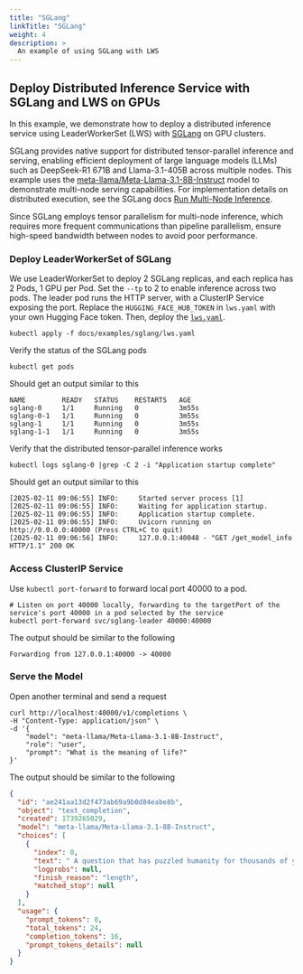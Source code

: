 ```yaml
---
title: "SGLang"
linkTitle: "SGLang"
weight: 4
description: >
  An example of using SGLang with LWS
---
```


## Deploy Distributed Inference Service with SGLang and LWS on GPUs

In this example, we demonstrate how to deploy a distributed inference service using LeaderWorkerSet (LWS) with [SGLang](https://docs.sglang.ai/) on GPU clusters.

SGLang provides native support for distributed tensor-parallel inference and serving, enabling efficient deployment of large language models (LLMs) such as DeepSeek-R1 671B and Llama-3.1-405B across multiple nodes. This example uses the [meta-llama/Meta-Llama-3.1-8B-Instruct](https://huggingface.co/meta-llama/Llama-3.1-8B-Instruct) model to demonstrate multi-node serving capabilities. For implementation details on distributed execution, see the SGLang docs [Run Multi-Node Inference](https://docs.sglang.ai/references/multi_node.html).

Since SGLang employs tensor parallelism for multi-node inference, which requires more frequent communications than pipeline parallelism, ensure high-speed bandwidth between nodes to avoid poor performance.

### Deploy LeaderWorkerSet of SGLang
We use LeaderWorkerSet to deploy 2 SGLang replicas, and each replica has 2 Pods, 1 GPU per Pod. Set the `--tp` to 2 to enable inference across two pods.
The leader pod runs the HTTP server, with a ClusterIP Service exposing the port.
Replace the `HUGGING_FACE_HUB_TOKEN` in `lws.yaml` with your own Hugging Face token. Then, deploy the [`lws.yaml`](https://github.com/kubernetes-sigs/lws/blob/main/docs/examples/sglang/lws.yaml).
```shell
kubectl apply -f docs/examples/sglang/lws.yaml
```

Verify the status of the SGLang pods
```shell
kubectl get pods
```

Should get an output similar to this
```shell
NAME         READY   STATUS    RESTARTS   AGE
sglang-0     1/1     Running   0          3m55s
sglang-0-1   1/1     Running   0          3m55s
sglang-1     1/1     Running   0          3m55s
sglang-1-1   1/1     Running   0          3m55s
```

Verify that the distributed tensor-parallel inference works
```shell
kubectl logs sglang-0 |grep -C 2 -i "Application startup complete"
```
Should get an output similar to this
```text
[2025-02-11 09:06:55] INFO:     Started server process [1]
[2025-02-11 09:06:55] INFO:     Waiting for application startup.
[2025-02-11 09:06:55] INFO:     Application startup complete.
[2025-02-11 09:06:55] INFO:     Uvicorn running on http://0.0.0.0:40000 (Press CTRL+C to quit)
[2025-02-11 09:06:56] INFO:     127.0.0.1:40048 - "GET /get_model_info HTTP/1.1" 200 OK
```

### Access ClusterIP Service

Use `kubectl port-forward` to forward local port 40000 to a pod.
```shell
# Listen on port 40000 locally, forwarding to the targetPort of the service's port 40000 in a pod selected by the service
kubectl port-forward svc/sglang-leader 40000:40000
```

The output should be similar to the following
```shell
Forwarding from 127.0.0.1:40000 -> 40000
```

### Serve the Model

Open another terminal and send a request
```shell
curl http://localhost:40000/v1/completions \
-H "Content-Type: application/json" \
-d '{
    "model": "meta-llama/Meta-Llama-3.1-8B-Instruct",
    "role": "user",
    "prompt": "What is the meaning of life?"
}'
```

The output should be similar to the following
```json
{
  "id": "ae241aa13d2f473ab69a9b0d84eabe8b",
  "object": "text_completion",
  "created": 1739265029,
  "model": "meta-llama/Meta-Llama-3.1-8B-Instruct",
  "choices": [
    {
      "index": 0,
      "text": " A question that has puzzled humanity for thousands of years. Philosophers, scientists,",
      "logprobs": null,
      "finish_reason": "length",
      "matched_stop": null
    }
  ],
  "usage": {
    "prompt_tokens": 8,
    "total_tokens": 24,
    "completion_tokens": 16,
    "prompt_tokens_details": null
  }
}
```

